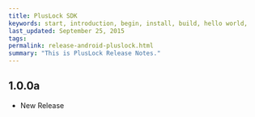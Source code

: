 ```yaml
---
title: PlusLock SDK
keywords: start, introduction, begin, install, build, hello world,
last_updated: September 25, 2015
tags: 
permalink: release-android-pluslock.html
summary: "This is PlusLock Release Notes."
---
```


## 1.0.0a
* New Release


